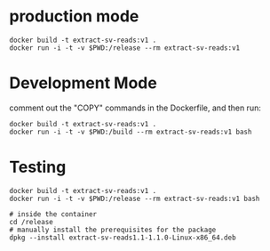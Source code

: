 # production mode

    docker build -t extract-sv-reads:v1 .
    docker run -i -t -v $PWD:/release --rm extract-sv-reads:v1

# Development Mode

comment out the "COPY" commands in the Dockerfile, and then run:

    docker build -t extract-sv-reads:v1 .
    docker run -i -t -v $PWD:/build --rm extract-sv-reads:v1 bash

# Testing

    docker build -t extract-sv-reads:v1 .
    docker run -i -t -v $PWD:/release --rm extract-sv-reads:v1 bash

    # inside the container
    cd /release
    # manually install the prerequisites for the package
    dpkg --install extract-sv-reads1.1-1.1.0-Linux-x86_64.deb
